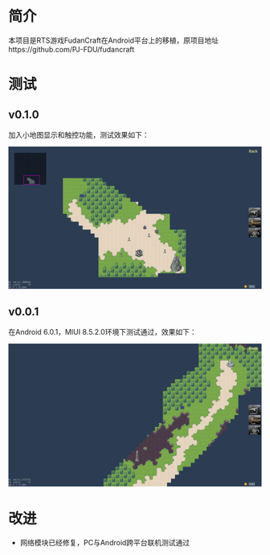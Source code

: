 # 简介

本项目是RTS游戏FudanCraft在Android平台上的移植，原项目地址https://github.com/PJ-FDU/fudancraft

# 测试

## v0.1.0

加入小地图显示和触控功能，测试效果如下：

![demo_v0_1_0](demos\demo_v0_1_0.png)

## v0.0.1

在Android 6.0.1，MIUI 8.5.2.0环境下测试通过，效果如下：

![demo_v0_0_1](demos\demo_v0_0_1.png)

# 改进

* 网络模块已经修复，PC与Android跨平台联机测试通过